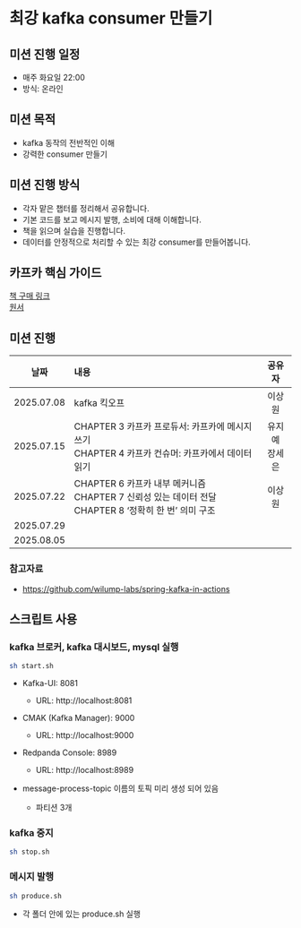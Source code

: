 # 최강 kafka consumer 만들기

## 미션 진행 일정

- 매주 화요일 22:00
- 방식: 온라인

## 미션 목적

- kafka 동작의 전반적인 이해
- 강력한 consumer 만들기

## 미션 진행 방식

- 각자 맡은 챕터를 정리해서 공유합니다.
- 기본 코드를 보고 메시지 발행, 소비에 대해 이해합니다.
- 책을 읽으며 실습을 진행합니다.
- 데이터를 안정적으로 처리할 수 있는 최강 consumer를 만들어봅니다.

## 카프카 핵심 가이드

[책 구매 링크](https://product.kyobobook.co.kr/detail/S000201464167)  
[원서](<https://github.com/melkhazen/Kafka-The-Definitive-Guide-2nd-Edition-pdf/blob/main/Kafka%20The%20Definitive%20Guide%20Real-Time%20Data%20and%20Stream%20Processing%20at%20Scale,%20Second%20Edition%20by%20Gwen%20Shapira,%20Todd%20Palino,%20Rajini%20Sivaram,%20Krit%20Petty%20(z-lib.org).pdf>)

## 미션 진행

|    날짜    | 내용                                                                                                      |      공유자       |
| :--------: | :-------------------------------------------------------------------------------------------------------- | :---------------: |
| 2025.07.08 | kafka 킥오프                                                                                              |      이상원       |
| 2025.07.15 | CHAPTER 3 카프카 프로듀서: 카프카에 메시지 쓰기<br> CHAPTER 4 카프카 컨슈머: 카프카에서 데이터 읽기       | 유지예 <br>장세은 |
| 2025.07.22 | CHAPTER 6 카프카 내부 메커니즘<br>CHAPTER 7 신뢰성 있는 데이터 전달<br>CHAPTER 8 ‘정확히 한 번’ 의미 구조 |      이상원       |
| 2025.07.29 |                                                                                                           |                   |
| 2025.08.05 |                                                                                                           |                   |

### 참고자료

- https://github.com/wilump-labs/spring-kafka-in-actions

## 스크립트 사용

### kafka 브로커, kafka 대시보드, mysql 실행

```bash
sh start.sh
```

- Kafka-UI: 8081

  - URL: http://localhost:8081

- CMAK (Kafka Manager): 9000

  - URL: http://localhost:9000

- Redpanda Console: 8989

  - URL: http://localhost:8989

- message-process-topic 이름의 토픽 미리 생성 되어 있음
  - 파티션 3개

### kafka 중지

```bash
sh stop.sh
```

### 메시지 발행

```bash
sh produce.sh
```

- 각 폴더 안에 있는 produce.sh 실행
